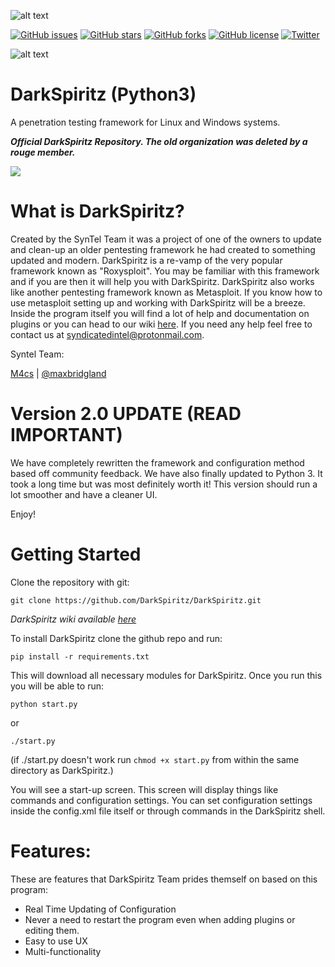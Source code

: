 ![alt text](https://travis-ci.com/DarkSpiritz/DarkSpiritz.svg?branch=master)

[![GitHub issues](https://img.shields.io/github/issues/M4cs/DarkSpiritz.svg)](https://github.com/M4cs/DarkSpiritz/issues)
[![GitHub stars](https://img.shields.io/github/stars/M4cs/DarkSpiritz.svg)](https://github.com/M4cs/DarkSpiritz/stargazers)
[![GitHub forks](https://img.shields.io/github/forks/M4cs/DarkSpiritz.svg)](https://github.com/M4cs/DarkSpiritz/network)
[![GitHub license](https://img.shields.io/github/license/M4cs/DarkSpiritz.svg)](https://github.com/M4cs/DarkSpiritz/blob/master/LICENSE)
[![Twitter](https://img.shields.io/twitter/url/https/github.com/M4cs/DarkSpiritz.svg?style=popout)](https://twitter.com/intent/tweet?text=Wow:&url=https%3A%2F%2Fgithub.com%2FM4cs%2FDarkSpiritz)

![alt text](https://img.shields.io/badge/Gitter-%20Join!-blue.svg)

# DarkSpiritz (Python3)
A penetration testing framework for Linux and Windows systems.

***Official DarkSpiritz Repository. The old organization was deleted by a rouge member.***

<img src="https://i.imgur.com/IxsAoei.png">

# What is DarkSpiritz?

Created by the SynTel Team it was a project of one of the owners to update and clean-up an older pentesting framework he had created to something updated and modern. DarkSpiritz is a re-vamp of the very popular framework known as "Roxysploit". You may be familiar with this framework and if you are then it will help you with DarkSpiritz. DarkSpiritz also works like another pentesting framework known as Metasploit. If you know how to use metasploit setting up and working with DarkSpiritz will be a breeze. Inside the program itself you will find a lot of help and documentation on plugins or you can head to our wiki [here](https://github.com/DarkSpiritz/DarkSpiritz/wiki).
If you need any help feel free to contact us at syndicatedintel@protonmail.com.

Syntel Team:

[M4cs](https://github.com/M4cs) | [@maxbridgland](https://twitter.com/maxbridgland)
# Version 2.0 UPDATE (READ IMPORTANT)

We have completely rewritten the framework and configuration method based off community feedback. We have also finally updated to Python 3. It took a long time but was most definitely worth it! This version should run a lot smoother and have a cleaner UI. 

Enjoy!

# Getting Started

Clone the repository with git:
```
git clone https://github.com/DarkSpiritz/DarkSpiritz.git
```

*DarkSpiritz wiki available [here](https://github.com/DarkSpiritz/DarkSpiritz/wiki)*

To install DarkSpiritz clone the github repo and run:
```
pip install -r requirements.txt
```

This will download all necessary modules for DarkSpiritz. Once you run this you will be able to run:
```
python start.py
```
or
```
./start.py
```
(if ./start.py doesn't work run `chmod +x start.py`
from within the same directory as DarkSpiritz.)

You will see a start-up screen. This screen will display things like commands and configuration settings. You can set configuration settings inside the config.xml file itself or through commands in the DarkSpiritz shell.

# Features:

These are features that DarkSpiritz Team prides themself on based on this program:

- Real Time Updating of Configuration
- Never a need to restart the program even when adding plugins or editing them.
- Easy to use UX
- Multi-functionality
